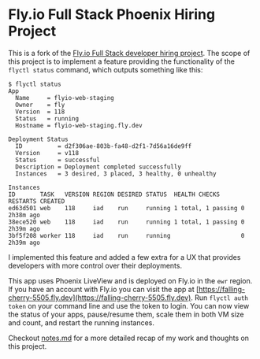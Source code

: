 # Fly.io Full Stack Phoenix Hiring Project

This is a fork of the [Fly.io Full Stack developer hiring project](https://fly.io/blog/fly-io-is-hiring-full-stack-developers/).
The scope of this project is to implement a feature providing the functionality of the `flyctl status` command, which outputs
something like this:

```
$ flyctl status
App
  Name     = flyio-web-staging          
  Owner    = fly                        
  Version  = 118                        
  Status   = running                    
  Hostname = flyio-web-staging.fly.dev  

Deployment Status
  ID          = d2f306ae-803b-fa48-d2f1-7d56a16de9ff         
  Version     = v118                                         
  Status      = successful                                   
  Description = Deployment completed successfully            
  Instances   = 3 desired, 3 placed, 3 healthy, 0 unhealthy  

Instances
ID       TASK   VERSION REGION DESIRED STATUS  HEALTH CHECKS      RESTARTS CREATED   
ed63d501 web    118     iad    run     running 1 total, 1 passing 0        2h38m ago 
38ece520 web    118     iad    run     running 1 total, 1 passing 0        2h39m ago 
3bf5f208 worker 118     iad    run     running                    0        2h39m ago 
```

I implemented this feature and added a few extra for a UX that provides developers with more control over their deployments.

This app uses Phoenix LiveView and is deployed on Fly.io in the `ewr` region. If you have an account with Fly.io you can visit the app at
[https://falling-cherry-5505.fly.dev](https://falling-cherry-5505.fly.dev). Run `flyctl auth token` on your
command line and use the token to login. You can now view the status of your apps, pause/resume them, scale them in both VM size and
count, and restart the running instances.

Checkout [notes.md](notes.md) for a more detailed recap of my work and thoughts on this project.